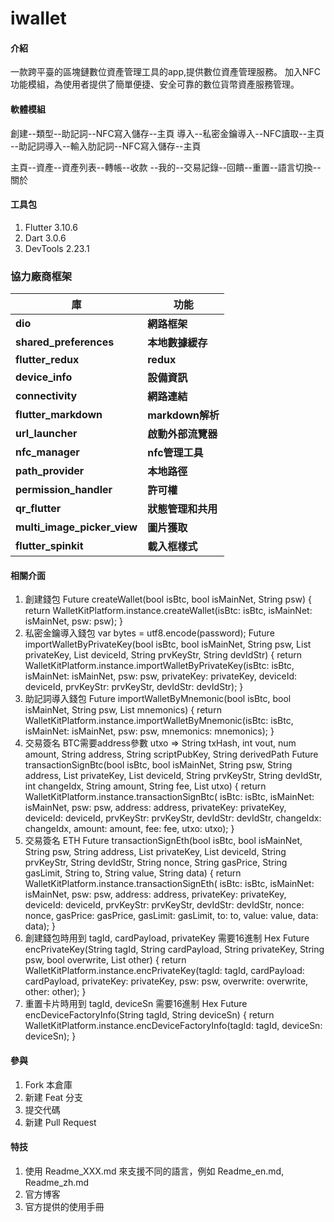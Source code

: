 # iwallet

#### 介紹
一款跨平臺的區塊鏈數位資產管理工具的app,提供數位資產管理服務。
加入NFC功能模組，為使用者提供了簡單便捷、安全可靠的數位貨幣資產服務管理。

#### 軟體模組
創建--類型--助記詞--NFC寫入儲存--主頁
導入--私密金鑰導入--NFC讀取--主頁
    --助記詞導入--輸入肋記詞--NFC寫入儲存--主頁

主頁--資產--資產列表--轉帳--收款
    --我的--交易記錄--回饋--重置--語言切換--關於

#### 工具包

1.  Flutter 3.10.6
2.  Dart 3.0.6
3.  DevTools 2.23.1

### 協力廠商框架

| 庫                           | 功能                |
| --------------------------   | --------------      |
| **dio**                      | **網路框架**        |
| **shared_preferences**       | **本地數據緩存**    |
| **flutter_redux**            | **redux**           |
| **device_info**              | **設備資訊**        |
| **connectivity**             | **網路連結**        |
| **flutter_markdown**         | **markdown解析**    |
| **url_launcher**             | **啟動外部流覽器**  |
| **nfc_manager**              | **nfc管理工具**     |
| **path_provider**            | **本地路徑**        |
| **permission_handler**       | **許可權**          |
| **qr_flutter**               | **狀態管理和共用**  |
| **multi_image_picker_view**  | **圖片獲取**        |
| **flutter_spinkit**          | **載入框樣式**      |

#### 相關介面

1.  創建錢包
	Future<dynamic> createWallet(bool isBtc, bool isMainNet, String psw) {
      return WalletKitPlatform.instance.createWallet(isBtc: isBtc, isMainNet: isMainNet, psw: psw);
	}
2.  私密金鑰導入錢包 var bytes = utf8.encode(password);
    Future<dynamic> importWalletByPrivateKey(bool isBtc, bool isMainNet, String psw, List<int> privateKey, List<int> deviceId, String prvKeyStr, String devIdStr) {
      return WalletKitPlatform.instance.importWalletByPrivateKey(isBtc: isBtc, isMainNet: isMainNet, psw: psw, privateKey: privateKey, deviceId: deviceId, prvKeyStr: prvKeyStr, devIdStr: devIdStr);
    }
3.  助記詞導入錢包
    Future<dynamic> importWalletByMnemonic(bool isBtc, bool isMainNet, String psw, List<String> mnemonics) {
      return WalletKitPlatform.instance.importWalletByMnemonic(isBtc: isBtc, isMainNet: isMainNet, psw: psw, mnemonics: mnemonics);
    }
4.  交易簽名 BTC需要address參數  utxo => String txHash, int vout, num amount, String address, String scriptPubKey, String derivedPath
    Future<dynamic> transactionSignBtc(bool isBtc, bool isMainNet, String psw, String address, List<int> privateKey, List<int> deviceId, String prvKeyStr, String devIdStr,
        int changeIdx, String amount, String fee, List<Map> utxo) {
      return WalletKitPlatform.instance.transactionSignBtc(
          isBtc: isBtc,
          isMainNet: isMainNet,
          psw: psw,
          address: address,
          privateKey: privateKey,
          deviceId: deviceId,
          prvKeyStr: prvKeyStr,
          devIdStr: devIdStr,
          changeIdx: changeIdx,
          amount: amount,
          fee: fee,
          utxo: utxo);
    }
5.  交易簽名 ETH
    Future<dynamic> transactionSignEth(bool isBtc, bool isMainNet, String psw, String address, List<int> privateKey, List<int> deviceId, String prvKeyStr, String devIdStr,
        String nonce, String gasPrice, String gasLimit, String to, String value, String data) {
      return WalletKitPlatform.instance.transactionSignEth(
          isBtc: isBtc,
          isMainNet: isMainNet,
          psw: psw,
          address: address,
          privateKey: privateKey,
          deviceId: deviceId,
          prvKeyStr: prvKeyStr,
          devIdStr: devIdStr,
          nonce: nonce,
          gasPrice: gasPrice,
          gasLimit: gasLimit,
          to: to,
          value: value,
          data: data);
    }
6.  創建錢包時用到 tagId, cardPayload, privateKey 需要16進制 Hex
    Future<dynamic> encPrivateKey(String tagId, String cardPayload, String privateKey, String psw, bool overwrite, List<int> other) {
      return WalletKitPlatform.instance.encPrivateKey(tagId: tagId, cardPayload: cardPayload, privateKey: privateKey, psw: psw, overwrite: overwrite, other: other);
    }
7.  重置卡片時用到 tagId, deviceSn 需要16進制 Hex
    Future<dynamic> encDeviceFactoryInfo(String tagId, String deviceSn) {
      return WalletKitPlatform.instance.encDeviceFactoryInfo(tagId: tagId, deviceSn: deviceSn);
    }

#### 參與

1.  Fork 本倉庫
2.  新建 Feat 分支
3.  提交代碼
4.  新建 Pull Request


#### 特技

1.  使用 Readme\_XXX.md 來支援不同的語言，例如 Readme\_en.md, Readme\_zh.md
2.  官方博客 
3.  官方提供的使用手冊
